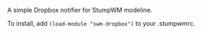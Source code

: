 A simple Dropbox notifier for StumpWM modeline.

To install, add `(load-module "swm-dropbox")` to your .stumpwmrc.

